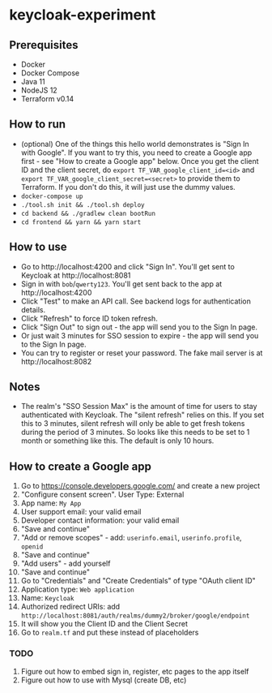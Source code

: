 # keycloak-experiment

## Prerequisites

* Docker
* Docker Compose  
* Java 11
* NodeJS 12
* Terraform v0.14

## How to run

* (optional) One of the things this hello world demonstrates is "Sign In with Google". If you want to try this, you need to create a Google app first - see "How to create a Google app" below. Once you get the client ID and the client secret, do `export TF_VAR_google_client_id=<id>` and `export TF_VAR_google_client_secret=<secret>` to provide them to Terraform. If you don't do this, it will just use the dummy values.
* `docker-compose up`
* `./tool.sh init && ./tool.sh deploy`
* `cd backend && ./gradlew clean bootRun`
* `cd frontend && yarn && yarn start`

## How to use

* Go to http://localhost:4200 and click "Sign In". You'll get sent to Keycloak at http://localhost:8081
* Sign in with `bob`/`qwerty123`. You'll get sent back to the app at http://localhost:4200
* Click "Test" to make an API call. See backend logs for authentication details.
* Click "Refresh" to force ID token refresh.
* Click "Sign Out" to sign out - the app will send you to the Sign In page.
* Or just wait 3 minutes for SSO session to expire - the app will send you to the Sign In page.
* You can try to register or reset your password. The fake mail server is at http://localhost:8082

## Notes

* The realm's "SSO Session Max" is the amount of time for users to stay authenticated with Keycloak. The "silent refresh" relies on this. If you set this to 3 minutes, silent refresh will only be able to get fresh tokens during the period of 3 minutes. So looks like this needs to be set to 1 month or something like this. The default is only 10 hours.

## How to create a Google app

1. Go to https://console.developers.google.com/ and create a new project
2. "Configure consent screen". User Type: External
3. App name: `My App`
4. User support email: your valid email
5. Developer contact information: your valid email
6. "Save and continue"
7. "Add or remove scopes" - add: `userinfo.email`, `userinfo.profile`, `openid`
8. "Save and continue"
9. "Add users" - add yourself
10. "Save and continue"
11. Go to "Credentials" and "Create Credentials" of type "OAuth client ID"
12. Application type: `Web application`
13. Name: `Keycloak`
14. Authorized redirect URIs: add `http://localhost:8081/auth/realms/dummy2/broker/google/endpoint`
15. It will show you the Client ID and the Client Secret
16. Go to `realm.tf` and put these instead of placeholders

### TODO

1. Figure out how to embed sign in, register, etc pages to the app itself
2. Figure out how to use with Mysql (create DB, etc)
